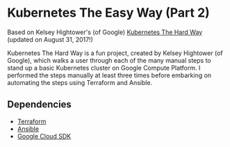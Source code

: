 # Kubernetes The Easy Way (Part 2)


Based on Kelsey Hightower's (of Google) <a href="https://github.com/kelseyhightower/kubernetes-the-hard-way">Kubernetes The Hard Way</a> (updated on August 31, 2017!)

Kubernetes The Hard Way is a fun project, created by Kelsey Hightower (of Google), which walks a user through each of the many manual steps to stand up a basic Kubernetes cluster on Google Compute Platform. I performed the steps manually at least three times before embarking on automating the steps using Terraform and Ansible.

## Dependencies

* [Terraform](http://www.terraform.io)
* [Ansible](https://github.com/ansible/ansible)
* [Google Cloud SDK](https://cloud.google.com/sdk/gcloud/)
